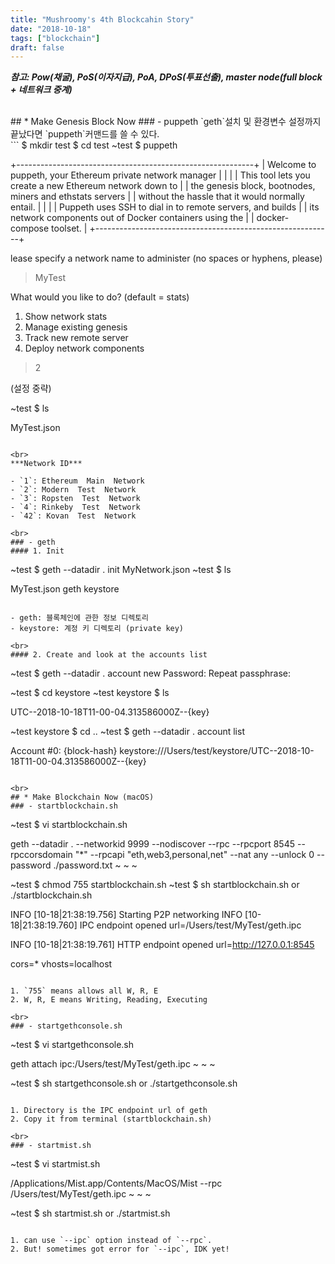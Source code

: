 ```yaml
---
title: "Mushroomy's 4th Blockcahin Story"
date: "2018-10-18"
tags: ["blockchain"]
draft: false
---
```


***참고: Pow(채굴), PoS(이자지급), PoA, DPoS(투표선출), master node(full block + 네트워크 중계)***

<br>
## * Make Genesis Block Now
### - puppeth
`geth`설치 및 환경변수 설정까지 끝났다면 `puppeth`커맨드를 쓸 수 있다.

<br>
```
$ mkdir test
$ cd test
~test $ puppeth

+-----------------------------------------------------------+
| Welcome to puppeth, your Ethereum private network manager |
|                                                           |
| This tool lets you create a new Ethereum network down to  |
| the genesis block, bootnodes, miners and ethstats servers |
| without the hassle that it would normally entail.         |
|                                                           |
| Puppeth uses SSH to dial in to remote servers, and builds |
| its network components out of Docker containers using the |
| docker-compose toolset.                                   |
+-----------------------------------------------------------+

lease specify a network name to administer (no spaces or hyphens, please)
> MyTest

What would you like to do? (default = stats)
 1. Show network stats
 2. Manage existing genesis
 3. Track new remote server
 4. Deploy network components
> 2

(설정 중략)

~test $ ls

MyTest.json

```

<br>
***Network ID***

- `1`: Ethereum  Main  Network 
- `2`: Modern  Test  Network
- `3`: Ropsten  Test  Network
- `4`: Rinkeby  Test  Network
- `42`: Kovan  Test  Network

<br>
### - geth
#### 1. Init

```
~test $ geth --datadir . init MyNetwork.json
~test $ ls

MyTest.json geth keystore
```

- geth: 블록체인에 관한 정보 디렉토리
- keystore: 계정 키 디렉토리 (private key)

<br>
#### 2. Create and look at the accounts list

```
~test $ geth --datadir . account new
Password:
Repeat passphrase:

~test $ cd keystore
~test keystore $ ls

UTC--2018-10-18T11-00-04.313586000Z--{key}

~test keystore $ cd ..
~test $ geth --datadir . account list

Account #0: {block-hash} keystore:///Users/test/keystore/UTC--2018-10-18T11-00-04.313586000Z--{key}
```

<br>
## * Make Blockchain Now (macOS)
### - startblockchain.sh

```
~test $ vi startblockchain.sh

geth --datadir . --networkid 9999 --nodiscover --rpc --rpcport 8545 --rpccorsdomain "*" --rpcapi "eth,web3,personal,net" --nat any --unlock 0 --password ./password.txt
~
~
~

~test $ chmod 755 startblockchain.sh
~test $ sh startblockchain.sh or ./startblockchain.sh

INFO [10-18|21:38:19.756] Starting P2P networking
INFO [10-18|21:38:19.760] IPC endpoint opened
url=/Users/test/MyTest/geth.ipc

INFO [10-18|21:38:19.761] HTTP endpoint opened
url=http://127.0.0.1:8545

cors=* vhosts=localhost
```

1. `755` means allows all W, R, E
2. W, R, E means Writing, Reading, Executing

<br>
### - startgethconsole.sh

```
~test $ vi startgethconsole.sh

geth attach ipc:/Users/test/MyTest/geth.ipc
~
~
~

~test $ sh startgethconsole.sh or ./startgethconsole.sh
```

1. Directory is the IPC endpoint url of geth
2. Copy it from terminal (startblockchain.sh)

<br>
### - startmist.sh

```
~test $ vi startmist.sh

/Applications/Mist.app/Contents/MacOS/Mist --rpc /Users/test/MyTest/geth.ipc
~
~
~

~test $ sh startmist.sh or ./startmist.sh
```

1. can use `--ipc` option instead of `--rpc`.
2. But! sometimes got error for `--ipc`, IDK yet!